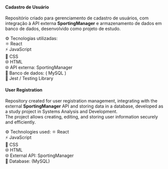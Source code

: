 #### Cadastro de Usuário 
Repositório criado para gerenciamento de cadastro de usuários, com integração à API externa **SportingManager** e armazenamento de dados em banco de dados, desenvolvido como projeto de estudo.  

⚙️ Tecnologias utilizadas:  
⚛️ React  
⚡ JavaScript  
🎨 CSS  
🌐 HTML  
🌐 API externa: SportingManager  
💾 Banco de dados: ( MySQL )  
🧪 Jest / Testing Library  

#### User Registration 
Repository created for user registration management, integrating with the external **SportingManager** API and storing data in a database, developed as a study project in Systems Analysis and Development.  
The project allows creating, editing, and storing user information securely and efficiently.

⚙️ Technologies used:
⚛️ React  
⚡ JavaScript  
🎨 CSS  
🌐 HTML  
🌐 External API: SportingManager  
💾 Database: (MySQL)  

